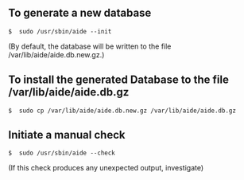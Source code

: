 ## To generate a new database 
	$  sudo /usr/sbin/aide --init

 (By default, the database will be written to the file /var/lib/aide/aide.db.new.gz.)

## To install the generated Database to the file /var/lib/aide/aide.db.gz
	$  sudo cp /var/lib/aide/aide.db.new.gz /var/lib/aide/aide.db.gz

## Initiate a manual check 
	$  sudo /usr/sbin/aide --check

 (If this check produces any unexpected output, investigate)
